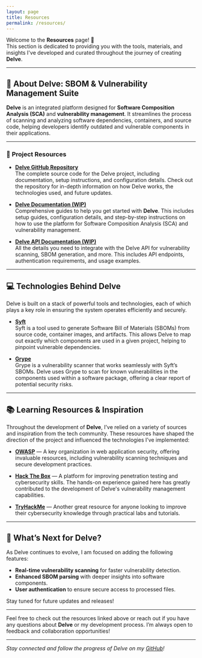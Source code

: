 ```yaml
---
layout: page
title: Resources
permalink: /resources/
---
```


Welcome to the **Resources** page! 🚀  
This section is dedicated to providing you with the tools, materials, and insights I've developed and curated throughout the journey of creating **Delve**.

---

## 🔧 **About Delve: SBOM & Vulnerability Management Suite**

**Delve** is an integrated platform designed for **Software Composition Analysis (SCA)** and **vulnerability management**. It streamlines the process of scanning and analyzing software dependencies, containers, and source code, helping developers identify outdated and vulnerable components in their applications.

---

### 📄 **Project Resources**

- **[Delve GitHub Repository](https://github.com/DylBP/SBOM-FYP)**  
  The complete source code for the Delve project, including documentation, setup instructions, and configuration details. Check out the repository for in-depth information on how Delve works, the technologies used, and future updates.

- **[Delve Documentation (WIP)](#)**  
  Comprehensive guides to help you get started with **Delve**. This includes setup guides, configuration details, and step-by-step instructions on how to use the platform for Software Composition Analysis (SCA) and vulnerability management.

- **[Delve API Documentation (WIP)](#)**  
  All the details you need to integrate with the Delve API for vulnerability scanning, SBOM generation, and more. This includes API endpoints, authentication requirements, and usage examples.

---

## 💻 **Technologies Behind Delve**

Delve is built on a stack of powerful tools and technologies, each of which plays a key role in ensuring the system operates efficiently and securely.

- **[Syft](https://github.com/anchore/syft)**  
  Syft is a tool used to generate Software Bill of Materials (SBOMs) from source code, container images, and artifacts. This allows Delve to map out exactly which components are used in a given project, helping to pinpoint vulnerable dependencies.

- **[Grype](https://github.com/anchore/grype)**  
  Grype is a vulnerability scanner that works seamlessly with Syft’s SBOMs. Delve uses Grype to scan for known vulnerabilities in the components used within a software package, offering a clear report of potential security risks.

---

## 📚 **Learning Resources & Inspiration**

Throughout the development of **Delve**, I’ve relied on a variety of sources and inspiration from the tech community. These resources have shaped the direction of the project and influenced the technologies I’ve implemented:

- **[OWASP](https://owasp.org/)** — A key organization in web application security, offering invaluable resources, including vulnerability scanning techniques and secure development practices.

- **[Hack The Box](https://www.hackthebox.eu/)** — A platform for improving penetration testing and cybersecurity skills. The hands-on experience gained here has greatly contributed to the development of Delve's vulnerability management capabilities.

- **[TryHackMe](https://tryhackme.com/)** — Another great resource for anyone looking to improve their cybersecurity knowledge through practical labs and tutorials.

---

## 🚀 **What’s Next for Delve?**

As Delve continues to evolve, I am focused on adding the following features:

- **Real-time vulnerability scanning** for faster vulnerability detection.
- **Enhanced SBOM parsing** with deeper insights into software components.
- **User authentication** to ensure secure access to processed files.

Stay tuned for future updates and releases!

---

Feel free to check out the resources linked above or reach out if you have any questions about **Delve** or my development process. I’m always open to feedback and collaboration opportunities!

---

*Stay connected and follow the progress of Delve on my [GitHub](https://github.com/DylBP)!*
